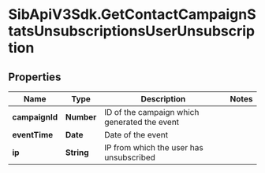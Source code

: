 # SibApiV3Sdk.GetContactCampaignStatsUnsubscriptionsUserUnsubscription

## Properties
Name | Type | Description | Notes
------------ | ------------- | ------------- | -------------
**campaignId** | **Number** | ID of the campaign which generated the event | 
**eventTime** | **Date** | Date of the event | 
**ip** | **String** | IP from which the user has unsubscribed | 


